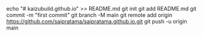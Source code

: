 echo "# kaizubuild.github.io" >> README.md
git init
git add README.md
git commit -m "first commit"
git branch -M main
git remote add origin https://github.com/saipratama/saipratama.github.io.git
git push -u origin main
